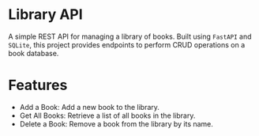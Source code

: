 # Library API

A simple REST API for managing a library of books. Built using `FastAPI` and `SQLite`, this project provides endpoints to perform CRUD operations on a book database.

# Features
- Add a Book: Add a new book to the library.
- Get All Books: Retrieve a list of all books in the library.
- Delete a Book: Remove a book from the library by its name.
